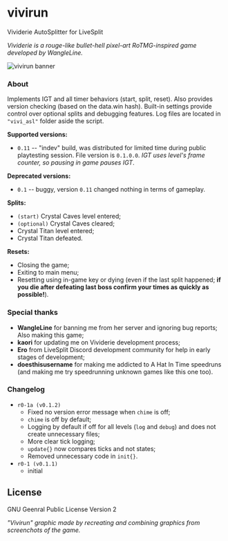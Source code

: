 # vivirun
Vividerie AutoSplitter for LiveSplit

_Vividerie is a rouge-like bullet-hell pixel-art RoTMG-inspired game developed by WangleLine._

![vivirun banner](https://user-images.githubusercontent.com/77988565/129139065-8b226797-cc23-436e-bfd5-d370e2a34d70.png)

### About
Implements IGT and all timer behaviors (start, split, reset). Also provides version checking (based on the data.win hash). Built-in settings provide control over optional splits and debugging features. Log files are located in `"vivi_asl"` folder aside the script.

**Supported versions:**
- `0.11` -- "indev" build, was distributed for limited time during public playtesting session. File version is `0.1.0.0`. _IGT uses level's frame counter, so pausing in game pauses IGT_.

**Deprecated versions:**
- `0.1` -- buggy, version `0.11` changed nothing in terms of gameplay.

**Splits:**
- `(start)` Crystal Caves level entered;
- `(optional)` Crystal Caves cleared;
- Crystal Titan level entered;
- Crystal Titan defeated.

**Resets:**
- Closing the game;
- Exiting to main menu;
- Resetting using in-game key or dying (even if the last split happened; **if you die after defeating last boss confirm your times as quickly as possible!**).


### Special thanks
- **WangleLine** for banning me from her server and ignoring bug reports; Also making this game;
- **kaori** for updating me on Vividerie development process;
- **Ero** from LiveSplit Discord development community for help in early stages of development;
- **doesthisusername** for making me addicted to A Hat In Time speedruns (and making me try speedrunning unknown games like this one too).

### Changelog
- `r0-1a (v0.1.2)`
	- Fixed no version error message when `chime` is off;
	- `chime` is off by default;
	- Logging by default if off for all levels (`log` and `debug`) and does not create unnecessary files;
	- More clear tick logging;
	- `update{}` now compares ticks and not states;
	- Removed unnecessary code in `init{}`.
- `r0-1 (v0.1.1)`
	- initial

## License
GNU Geenral Public License Version 2

_"Vivirun" graphic made by recreating and combining graphics from screenchots of the game._

